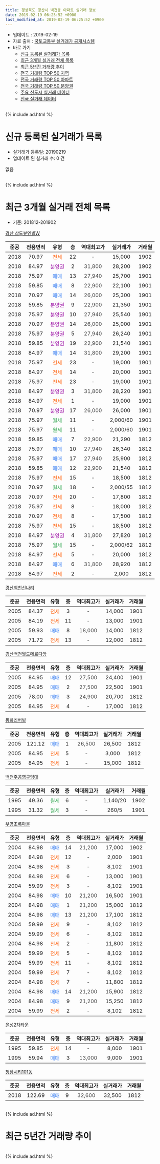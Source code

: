 ```yaml
---
title: 경상북도 경산시 백천동 아파트 실거래 정보
date: 2019-02-19 06:25:52 +0900
last_modified_at: 2019-02-19 06:25:52 +0900
---
```


* 업데이트 : 2019-02-19
* 자료 출처 : [국토교통부 실거래가 공개시스템](http://rt.molit.go.kr)
* 바로 가기
    * [신규 등록된 실거래가 목록](#신규-등록된-실거래가-목록)
    * [최근 3개월 실거래 전체 목록](#최근-3개월-실거래-전체-목록)
    * [최근 5년간 거래량 추이](#최근-5년간-거래량-추이)
    * [전국 거래량 TOP 50 지역](https://ayogom.github.io/apt-trade-info/최근-3개월-전국에서-가장-거래가-많이-발생한-지역)
    * [전국 거래량 TOP 50 아파트](https://ayogom.github.io/apt-trade-info/최근-3개월-전국에서-가장-거래가-많이-발생한-아파트)
    * [전국 거래량 TOP 50 분양권](https://ayogom.github.io/apt-trade-info/최근-3개월-전국에서-가장-거래가-많이-발생한-분양권)
    * [주요 신도시 실거래 데이터](https://ayogom.github.io/apt-trade-info/주요-신도시)
    * [전국 실거래 데이터](https://ayogom.github.io/apt-trade-info/전국)
<br>
{% include ad.html %}
<br>

# 신규 등록된 실거래가 목록
* 실거래가 등록일: 20190219
* 업데이트 된 실거래 수: 0 건

없음

<br>
{% include ad.html %}
<br>

# 최근 3개월 실거래 전체 목록
* 기준: 201812-201902


[경산 삼도뷰엔빌W](https://search.naver.com/search.naver?query=%EA%B2%BD%EC%83%81%EB%B6%81%EB%8F%84+%EA%B2%BD%EC%82%B0%EC%8B%9C+%EB%B0%B1%EC%B2%9C%EB%8F%99+%EA%B2%BD%EC%82%B0+%EC%82%BC%EB%8F%84%EB%B7%B0%EC%97%94%EB%B9%8CW)

|준공|전용면적|유형|층|역대최고가|실거래가|거래월|
|:---:|:---:|:---:|:---:|:---:|:---:|:---:|
|2018|70.97|<span style="color:#ff5a00">전세</span>|22|<span style="color:#444444">-</span>|15,000|1902|
|2018|84.97|<span style="color:#9C11A5">분양권</span>|2|<span style="color:#444444">31,800</span>|28,200|1902|
|2018|75.97|<span style="color:#4285f3">매매</span>|13|<span style="color:#444444">27,940</span>|25,700|1901|
|2018|59.85|<span style="color:#4285f3">매매</span>|8|<span style="color:#444444">22,900</span>|22,100|1901|
|2018|70.97|<span style="color:#4285f3">매매</span>|14|<span style="color:#444444">26,000</span>|25,300|1901|
|2018|59.85|<span style="color:#9C11A5">분양권</span>|9|<span style="color:#444444">22,900</span>|21,350|1901|
|2018|75.97|<span style="color:#9C11A5">분양권</span>|10|<span style="color:#444444">27,940</span>|25,540|1901|
|2018|70.97|<span style="color:#9C11A5">분양권</span>|14|<span style="color:#444444">26,000</span>|25,000|1901|
|2018|75.97|<span style="color:#9C11A5">분양권</span>|5|<span style="color:#444444">27,940</span>|26,240|1901|
|2018|59.85|<span style="color:#9C11A5">분양권</span>|19|<span style="color:#444444">22,900</span>|21,540|1901|
|2018|84.97|<span style="color:#4285f3">매매</span>|14|<span style="color:#444444">31,800</span>|29,200|1901|
|2018|75.97|<span style="color:#ff5a00">전세</span>|23|<span style="color:#444444">-</span>|19,000|1901|
|2018|84.97|<span style="color:#ff5a00">전세</span>|14|<span style="color:#444444">-</span>|20,000|1901|
|2018|75.97|<span style="color:#ff5a00">전세</span>|23|<span style="color:#444444">-</span>|19,000|1901|
|2018|84.97|<span style="color:#9C11A5">분양권</span>|3|<span style="color:#444444">31,800</span>|28,220|1901|
|2018|84.97|<span style="color:#ff5a00">전세</span>|1|<span style="color:#444444">-</span>|19,000|1901|
|2018|70.97|<span style="color:#9C11A5">분양권</span>|17|<span style="color:#444444">26,000</span>|26,000|1901|
|2018|75.97|<span style="color:#34a853">월세</span>|11|<span style="color:#444444">-</span>|2,000/60|1901|
|2018|75.97|<span style="color:#34a853">월세</span>|11|<span style="color:#444444">-</span>|2,000/60|1901|
|2018|59.85|<span style="color:#4285f3">매매</span>|7|<span style="color:#444444">22,900</span>|21,290|1812|
|2018|75.97|<span style="color:#4285f3">매매</span>|10|<span style="color:#444444">27,940</span>|26,340|1812|
|2018|75.97|<span style="color:#4285f3">매매</span>|17|<span style="color:#444444">27,940</span>|25,900|1812|
|2018|59.85|<span style="color:#4285f3">매매</span>|12|<span style="color:#444444">22,900</span>|21,540|1812|
|2018|75.97|<span style="color:#ff5a00">전세</span>|15|<span style="color:#444444">-</span>|18,500|1812|
|2018|70.97|<span style="color:#34a853">월세</span>|18|<span style="color:#444444">-</span>|2,000/55|1812|
|2018|70.97|<span style="color:#ff5a00">전세</span>|20|<span style="color:#444444">-</span>|17,800|1812|
|2018|75.97|<span style="color:#ff5a00">전세</span>|8|<span style="color:#444444">-</span>|18,000|1812|
|2018|70.97|<span style="color:#ff5a00">전세</span>|8|<span style="color:#444444">-</span>|17,500|1812|
|2018|75.97|<span style="color:#ff5a00">전세</span>|15|<span style="color:#444444">-</span>|18,500|1812|
|2018|84.97|<span style="color:#9C11A5">분양권</span>|4|<span style="color:#444444">31,800</span>|27,820|1812|
|2018|75.97|<span style="color:#34a853">월세</span>|15|<span style="color:#444444">-</span>|2,000/62|1812|
|2018|84.97|<span style="color:#ff5a00">전세</span>|5|<span style="color:#444444">-</span>|20,000|1812|
|2018|84.97|<span style="color:#4285f3">매매</span>|6|<span style="color:#444444">31,800</span>|28,920|1812|
|2018|84.97|<span style="color:#ff5a00">전세</span>|2|<span style="color:#444444">-</span>|2,000|1812|

[경산백천신나리](https://search.naver.com/search.naver?query=%EA%B2%BD%EC%83%81%EB%B6%81%EB%8F%84+%EA%B2%BD%EC%82%B0%EC%8B%9C+%EB%B0%B1%EC%B2%9C%EB%8F%99+%EA%B2%BD%EC%82%B0%EB%B0%B1%EC%B2%9C%EC%8B%A0%EB%82%98%EB%A6%AC)

|준공|전용면적|유형|층|역대최고가|실거래가|거래월|
|:---:|:---:|:---:|:---:|:---:|:---:|:---:|
|2005|84.37|<span style="color:#ff5a00">전세</span>|3|<span style="color:#444444">-</span>|14,000|1901|
|2005|84.19|<span style="color:#ff5a00">전세</span>|11|<span style="color:#444444">-</span>|13,000|1901|
|2005|59.93|<span style="color:#4285f3">매매</span>|8|<span style="color:#444444">18,000</span>|14,000|1812|
|2005|71.72|<span style="color:#ff5a00">전세</span>|13|<span style="color:#444444">-</span>|12,000|1812|

[경산백천월드메르디앙](https://search.naver.com/search.naver?query=%EA%B2%BD%EC%83%81%EB%B6%81%EB%8F%84+%EA%B2%BD%EC%82%B0%EC%8B%9C+%EB%B0%B1%EC%B2%9C%EB%8F%99+%EA%B2%BD%EC%82%B0%EB%B0%B1%EC%B2%9C%EC%9B%94%EB%93%9C%EB%A9%94%EB%A5%B4%EB%94%94%EC%95%99)

|준공|전용면적|유형|층|역대최고가|실거래가|거래월|
|:---:|:---:|:---:|:---:|:---:|:---:|:---:|
|2005|84.95|<span style="color:#4285f3">매매</span>|12|<span style="color:#444444">27,500</span>|24,400|1901|
|2005|84.95|<span style="color:#4285f3">매매</span>|2|<span style="color:#444444">27,500</span>|22,500|1901|
|2005|78.00|<span style="color:#4285f3">매매</span>|3|<span style="color:#444444">24,900</span>|20,700|1812|
|2005|84.95|<span style="color:#ff5a00">전세</span>|4|<span style="color:#444444">-</span>|17,000|1812|


<script async src="//pagead2.googlesyndication.com/pagead/js/adsbygoogle.js"></script>
<!-- 기본 -->
<ins class="adsbygoogle"
     style="display:block"
     data-ad-client="ca-pub-2446590836940007"
     data-ad-slot="1659523306"
     data-ad-format="auto"
     data-full-width-responsive="true"></ins>
<script>
(adsbygoogle = window.adsbygoogle || []).push({});
</script>


[동화리버빌](https://search.naver.com/search.naver?query=%EA%B2%BD%EC%83%81%EB%B6%81%EB%8F%84+%EA%B2%BD%EC%82%B0%EC%8B%9C+%EB%B0%B1%EC%B2%9C%EB%8F%99+%EB%8F%99%ED%99%94%EB%A6%AC%EB%B2%84%EB%B9%8C)

|준공|전용면적|유형|층|역대최고가|실거래가|거래월|
|:---:|:---:|:---:|:---:|:---:|:---:|:---:|
|2005|121.12|<span style="color:#4285f3">매매</span>|1|<span style="color:#444444">26,500</span>|26,500|1812|
|2005|84.95|<span style="color:#ff5a00">전세</span>|5|<span style="color:#444444">-</span>|3,000|1812|
|2005|84.95|<span style="color:#ff5a00">전세</span>|1|<span style="color:#444444">-</span>|15,000|1812|

[백천주공영구임대](https://search.naver.com/search.naver?query=%EA%B2%BD%EC%83%81%EB%B6%81%EB%8F%84+%EA%B2%BD%EC%82%B0%EC%8B%9C+%EB%B0%B1%EC%B2%9C%EB%8F%99+%EB%B0%B1%EC%B2%9C%EC%A3%BC%EA%B3%B5%EC%98%81%EA%B5%AC%EC%9E%84%EB%8C%80)

|준공|전용면적|유형|층|역대최고가|실거래가|거래월|
|:---:|:---:|:---:|:---:|:---:|:---:|:---:|
|1995|49.36|<span style="color:#34a853">월세</span>|6|<span style="color:#444444">-</span>|1,140/20|1902|
|1995|31.32|<span style="color:#34a853">월세</span>|3|<span style="color:#444444">-</span>|260/5|1901|

[부영초록마을](https://search.naver.com/search.naver?query=%EA%B2%BD%EC%83%81%EB%B6%81%EB%8F%84+%EA%B2%BD%EC%82%B0%EC%8B%9C+%EB%B0%B1%EC%B2%9C%EB%8F%99+%EB%B6%80%EC%98%81%EC%B4%88%EB%A1%9D%EB%A7%88%EC%9D%84)

|준공|전용면적|유형|층|역대최고가|실거래가|거래월|
|:---:|:---:|:---:|:---:|:---:|:---:|:---:|
|2004|84.98|<span style="color:#4285f3">매매</span>|14|<span style="color:#444444">21,200</span>|17,000|1902|
|2004|84.98|<span style="color:#ff5a00">전세</span>|12|<span style="color:#444444">-</span>|2,000|1901|
|2004|84.98|<span style="color:#ff5a00">전세</span>|3|<span style="color:#444444">-</span>|8,102|1901|
|2004|84.98|<span style="color:#ff5a00">전세</span>|6|<span style="color:#444444">-</span>|13,000|1901|
|2004|59.99|<span style="color:#ff5a00">전세</span>|3|<span style="color:#444444">-</span>|8,102|1901|
|2004|84.98|<span style="color:#4285f3">매매</span>|10|<span style="color:#444444">21,200</span>|16,500|1901|
|2004|84.98|<span style="color:#4285f3">매매</span>|1|<span style="color:#444444">21,200</span>|15,000|1812|
|2004|84.98|<span style="color:#4285f3">매매</span>|13|<span style="color:#444444">21,200</span>|17,100|1812|
|2004|59.99|<span style="color:#ff5a00">전세</span>|9|<span style="color:#444444">-</span>|8,102|1812|
|2004|59.99|<span style="color:#ff5a00">전세</span>|6|<span style="color:#444444">-</span>|8,102|1812|
|2004|84.98|<span style="color:#ff5a00">전세</span>|2|<span style="color:#444444">-</span>|11,800|1812|
|2004|59.99|<span style="color:#ff5a00">전세</span>|5|<span style="color:#444444">-</span>|8,102|1812|
|2004|59.99|<span style="color:#ff5a00">전세</span>|11|<span style="color:#444444">-</span>|8,102|1812|
|2004|59.99|<span style="color:#ff5a00">전세</span>|7|<span style="color:#444444">-</span>|8,102|1812|
|2004|84.98|<span style="color:#ff5a00">전세</span>|7|<span style="color:#444444">-</span>|11,800|1812|
|2004|84.98|<span style="color:#4285f3">매매</span>|14|<span style="color:#444444">21,200</span>|15,900|1812|
|2004|84.98|<span style="color:#4285f3">매매</span>|9|<span style="color:#444444">21,200</span>|15,250|1812|
|2004|59.99|<span style="color:#ff5a00">전세</span>|2|<span style="color:#444444">-</span>|8,102|1812|

[윤성2차타운](https://search.naver.com/search.naver?query=%EA%B2%BD%EC%83%81%EB%B6%81%EB%8F%84+%EA%B2%BD%EC%82%B0%EC%8B%9C+%EB%B0%B1%EC%B2%9C%EB%8F%99+%EC%9C%A4%EC%84%B12%EC%B0%A8%ED%83%80%EC%9A%B4)

|준공|전용면적|유형|층|역대최고가|실거래가|거래월|
|:---:|:---:|:---:|:---:|:---:|:---:|:---:|
|1995|59.85|<span style="color:#ff5a00">전세</span>|14|<span style="color:#444444">-</span>|8,000|1901|
|1995|59.94|<span style="color:#4285f3">매매</span>|3|<span style="color:#444444">13,000</span>|9,000|1901|

[청담시티101동](https://search.naver.com/search.naver?query=%EA%B2%BD%EC%83%81%EB%B6%81%EB%8F%84+%EA%B2%BD%EC%82%B0%EC%8B%9C+%EB%B0%B1%EC%B2%9C%EB%8F%99+%EC%B2%AD%EB%8B%B4%EC%8B%9C%ED%8B%B0101%EB%8F%99)

|준공|전용면적|유형|층|역대최고가|실거래가|거래월|
|:---:|:---:|:---:|:---:|:---:|:---:|:---:|
|2018|122.69|<span style="color:#4285f3">매매</span>|9|<span style="color:#444444">32,600</span>|32,500|1812|


<br>
{% include ad.html %}
<br>

# 최근 5년간 거래량 추이


<div style="width:100%;">
    <canvas id="deal_progress" height="200"></canvas>
</div>

<script>
new Chart(document.getElementById("deal_progress"), {
    type: 'line',
    data: {
        labels: ['201402','201403','201404','201405','201406','201407','201408','201409','201410','201411','201412','201501','201502','201503','201504','201505','201506','201507','201508','201509','201510','201511','201512','201601','201602','201603','201604','201605','201606','201607','201608','201609','201610','201611','201612','201701','201702','201703','201704','201705','201706','201707','201708','201709','201710','201711','201712','201801','201802','201803','201804','201805','201806','201807','201808','201809','201810','201811','201812','201901','201902'],
        datasets: [{
            label: '매매',
            pointRadius: 1,
            data: [16, 21, 17, 14, 22, 19, 22, 23, 30, 21, 8, 18, 20, 40, 25, 13, 13, 18, 11, 13, 18, 12, 0, 5, 6, 9, 6, 11, 11, 8, 14, 10, 13, 19, 12, 11, 13, 17, 16, 18, 16, 18, 23, 21, 21, 28, 19, 45, 27, 48, 37, 73, 66, 48, 66, 39, 33, 20, 14, 15, 2],
            borderColor: "rgba(255, 201, 14, 1)",
            backgroundColor: "rgba(255, 201, 14, 0.5)",
            fill: false,
            lineTension: 0
        },{
            label: '전월세',
            pointRadius: 1,
            data: [40, 43, 28, 29, 17, 15, 11, 10, 16, 19, 6, 8, 8, 12, 11, 4, 9, 7, 13, 8, 10, 10, 12, 11, 14, 15, 11, 12, 12, 7, 10, 6, 12, 5, 9, 5, 8, 11, 5, 7, 4, 5, 4, 9, 7, 9, 10, 10, 5, 13, 13, 20, 30, 36, 33, 32, 36, 23, 21, 14, 2],
            borderColor: "rgba(0, 141, 185, 1)",
            backgroundColor: "rgba(0, 141, 185, 0.5)",
            fill: false,
            lineTension: 0
        }
        ]
    },
    options: {
        responsive: true,
        title: {
            display: false
        },
        tooltips: {
            mode: 'index',
            intersect: false
        },
        hover: {
            mode: 'nearest',
            intersect: true
        },
        scales: {
            xAxes: [{
                display: true,
                scaleLabel: {
                    display: true,
                    labelString: '년/월'
                }
            }],
            yAxes: [{
                display: true,
                ticks: {
                    suggestedMin: 0,
                },
                scaleLabel: {
                    display: true,
                    labelString: '실거래 수'
                }
            }]
        }
    }
});

</script>


<br>
{% include ad.html %}
<br>

